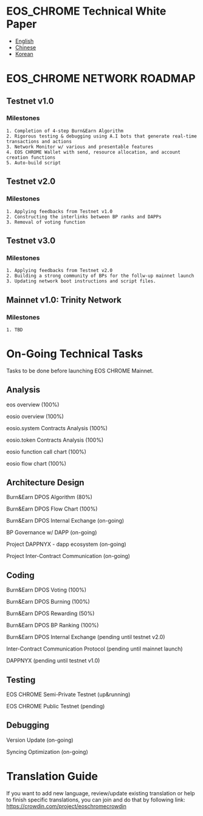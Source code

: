# EOS_CHROME Technical White Paper

- [English](EN/TechnicalWhitePaper.md)
- [Chinese](CN/TechnicalWhitePaper.md)
- [Korean](KR/TechnicalWhitePaper.md)

# EOS_CHROME NETWORK ROADMAP

## Testnet v1.0

### Milestones
```
1. Completion of 4-step Burn&Earn Algorithm
2. Rigorous testing & debugging using A.I bots that generate real-time transactions and actions
3. Network Monitor w/ various and presentable features
4. EOS CHROME Wallet with send, resource allocation, and account creation functions
5. Auto-build script
```

## Testnet v2.0

### Milestones
```
1. Applying feedbacks from Testnet v1.0
2. Constructing the interlinks between BP ranks and DAPPs
3. Removal of voting function
```

## Testnet v3.0

### Milestones
```
1. Applying feedbacks from Testnet v2.0
2. Building a strong community of BPs for the follw-up mainnet launch
3. Updating network boot instructions and script files.
```

## Mainnet v1.0: Trinity Network

### Milestones
```
1. TBD
```

# On-Going Technical Tasks
Tasks to be done before launching EOS CHROME Mainnet.

## Analysis
eos overview (100%)

eosio overview (100%)

eosio.system Contracts Analysis (100%)

eosio.token Contracts Analysis (100%)

eosio function call chart (100%)

eosio flow chart (100%)

## Architecture Design
Burn&Earn DPOS Algorithm (80%)

Burn&Earn DPOS Flow Chart (100%)

Burn&Earn DPOS Internal Exchange (on-going)

BP Governance w/ DAPP (on-going)

Project DAPPNYX - dapp ecosystem (on-going)

Project Inter-Contract Communication (on-going)

## Coding
Burn&Earn DPOS Voting (100%)

Burn&Earn DPOS Burning (100%)

Burn&Earn DPOS Rewarding (50%)

Burn&Earn DPOS BP Ranking (100%)

Burn&Earn DPOS Internal Exchange (pending until testnet v2.0)

Inter-Contract Communication Protocol (pending until mainnet launch)

DAPPNYX (pending until testnet v1.0)

## Testing
EOS CHROME Semi-Private Testnet (up&running)

EOS CHROME Public Testnet (pending)

## Debugging
Version Update (on-going)

Syncing Optimization (on-going)

# Translation Guide

If you want to add new language, review/update existing translation or help to finish specific translations, you can join and do that by following link:
https://crowdin.com/project/eoschromecrowdin
